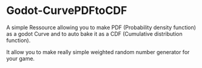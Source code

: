 # Godot-CurvePDFtoCDF

A simple Ressource allowing you to make PDF (Probability density function) as a godot Curve and to auto bake it as a CDF (Cumulative distribution function).

It allow you to make really simple weighted random number generator for your game.
